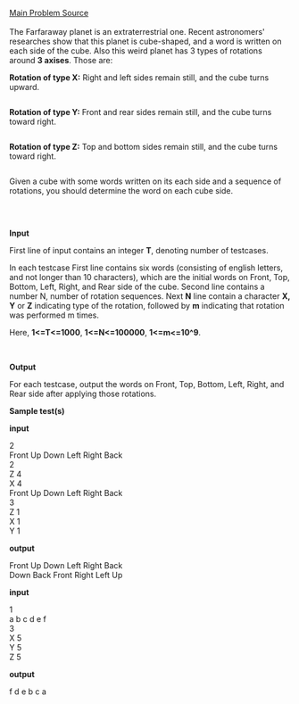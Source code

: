 <p><a href="http://contest.bayan.ir/en/contest/qualification_2014/problem/C/">Main Problem Source</a><br><br>The Farfaraway planet is an extraterrestrial one. Recent astronomers' researches show that this planet is cube-shaped, and a word is written on each side of the cube. Also this weird planet has 3 types of rotations around&nbsp;<strong>3 axises</strong>. Those are:</p>
<p><strong>Rotation of type X:</strong>&nbsp;Right and left sides remain still, and the cube turns upward.</p>
<p><img src="./23946/file/ZaGKIn9V.png" alt=""></p>
<p><strong>Rotation of type Y:</strong>&nbsp;Front and rear sides remain still, and the cube turns toward right.</p>
<p><img src="./23946/file/WmihJdlY.png" alt=""></p>
<p><strong>Rotation of type Z:</strong>&nbsp;Top and bottom sides remain still, and the cube turns toward right.&nbsp;</p>
<p><img src="./23946/file/ASGbaeib.png" alt=""></p>
<p>Given a cube with some words written on its each side and a sequence of rotations, you should determine the word on each cube side.</p>
<p><img src="./23946/file/TNosUsvP.png" alt=""></p>
<p align="center">&nbsp;</p>
<p><strong>Input</strong></p>
<p>First line of input contains an integer&nbsp;<strong>T</strong>, denoting number of testcases.</p>
<p>In each testcase First line contains six words (consisting of english letters, and not longer than 10 characters), which are the initial words on Front, Top, Bottom, Left, Right, and Rear side of the cube. Second line contains a number N, number of rotation sequences. Next&nbsp;<strong>N</strong>&nbsp;line contain a character&nbsp;<strong>X, Y</strong>&nbsp;or&nbsp;<strong>Z</strong>&nbsp;indicating type of the rotation, followed by&nbsp;<strong>m</strong>&nbsp;indicating that rotation was performed m times.</p>
<p>Here,&nbsp;<strong>1&lt;=T&lt;=1000</strong>,&nbsp;<strong>1&lt;=N&lt;=100000</strong>,&nbsp;<strong>1&lt;=m&lt;=10^9</strong>.</p>
<p><strong>&nbsp;</strong></p>
<p><strong>Output</strong></p>
<p>For each testcase, output the words on Front, Top, Bottom, Left, Right, and Rear side after applying those rotations.</p>
<p><strong>Sample test(s)</strong></p>
<p><strong>input</strong></p>
<p>2<br> Front Up Down Left Right Back<br> 2<br> Z 4<br> X 4<br> Front Up Down Left Right Back<br> 3<br> Z 1<br> X 1<br> Y 1</p>
<p><strong>output</strong></p>
<p>Front Up Down Left Right Back<br> Down Back Front Right Left Up</p>
<p><strong>input</strong></p>
<p>1<br> a b c d e f<br> 3<br> X 5<br> Y 5<br> Z 5</p>
<p><strong>output</strong></p>
<p>f d e b c a</p>
<p>&nbsp;</p>